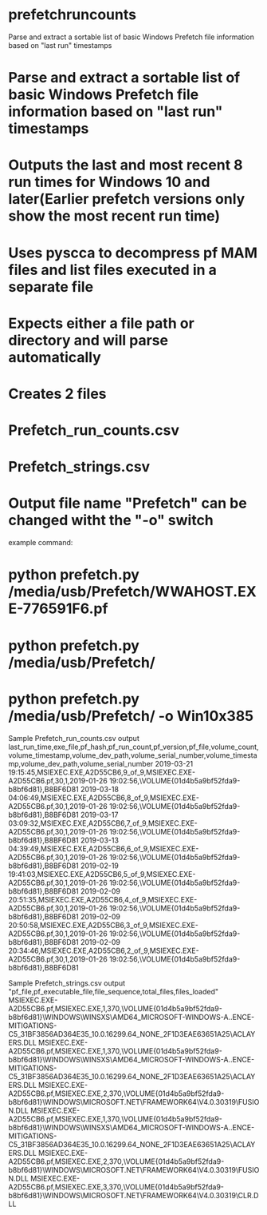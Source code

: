# prefetchruncounts
Parse and extract a sortable list of basic Windows Prefetch file information based on "last run" timestamps


# Parse and extract a sortable list of basic Windows Prefetch file information based on "last run" timestamps 
# Outputs the last and most recent 8 run times for Windows 10 and later(Earlier prefetch versions only show the most recent run time)  
# Uses pyscca to decompress pf MAM files and list files executed in a separate file

# Expects either a file path or directory and will parse automatically
# Creates 2 files  
#   Prefetch_run_counts.csv
#   Prefetch_strings.csv
#
# Output file name "Prefetch" can be changed witht the "-o" switch

example command:

#   python prefetch.py /media/usb/Prefetch/WWAHOST.EXE-776591F6.pf
#   python prefetch.py /media/usb/Prefetch/
#   python prefetch.py /media/usb/Prefetch/ -o Win10x385

Sample Prefetch_run_counts.csv output
last_run_time,exe_file,pf_hash,pf_run_count,pf_version,pf_file,volume_count,volume_timestamp,volume_dev_path,volume_serial_number,volume_timestamp,volume_dev_path,volume_serial_number
2019-03-21 19:15:45,MSIEXEC.EXE,A2D55CB6,9_of_9,MSIEXEC.EXE-A2D55CB6.pf,30,1,2019-01-26 19:02:56,\VOLUME{01d4b5a9bf52fda9-b8bf6d81},B8BF6D81
2019-03-18 04:06:49,MSIEXEC.EXE,A2D55CB6,8_of_9,MSIEXEC.EXE-A2D55CB6.pf,30,1,2019-01-26 19:02:56,\VOLUME{01d4b5a9bf52fda9-b8bf6d81},B8BF6D81
2019-03-17 03:09:32,MSIEXEC.EXE,A2D55CB6,7_of_9,MSIEXEC.EXE-A2D55CB6.pf,30,1,2019-01-26 19:02:56,\VOLUME{01d4b5a9bf52fda9-b8bf6d81},B8BF6D81
2019-03-13 04:39:49,MSIEXEC.EXE,A2D55CB6,6_of_9,MSIEXEC.EXE-A2D55CB6.pf,30,1,2019-01-26 19:02:56,\VOLUME{01d4b5a9bf52fda9-b8bf6d81},B8BF6D81
2019-02-19 19:41:03,MSIEXEC.EXE,A2D55CB6,5_of_9,MSIEXEC.EXE-A2D55CB6.pf,30,1,2019-01-26 19:02:56,\VOLUME{01d4b5a9bf52fda9-b8bf6d81},B8BF6D81
2019-02-09 20:51:35,MSIEXEC.EXE,A2D55CB6,4_of_9,MSIEXEC.EXE-A2D55CB6.pf,30,1,2019-01-26 19:02:56,\VOLUME{01d4b5a9bf52fda9-b8bf6d81},B8BF6D81
2019-02-09 20:50:58,MSIEXEC.EXE,A2D55CB6,3_of_9,MSIEXEC.EXE-A2D55CB6.pf,30,1,2019-01-26 19:02:56,\VOLUME{01d4b5a9bf52fda9-b8bf6d81},B8BF6D81
2019-02-09 20:34:46,MSIEXEC.EXE,A2D55CB6,2_of_9,MSIEXEC.EXE-A2D55CB6.pf,30,1,2019-01-26 19:02:56,\VOLUME{01d4b5a9bf52fda9-b8bf6d81},B8BF6D81

Sample Prefetch_strings.csv output
"pf_file,pf_executable_file,file_sequence,total_files,files_loaded"
MSIEXEC.EXE-A2D55CB6.pf,MSIEXEC.EXE,1,370,\VOLUME{01d4b5a9bf52fda9-b8bf6d81}\WINDOWS\WINSXS\AMD64_MICROSOFT-WINDOWS-A..ENCE-MITIGATIONS-C5_31BF3856AD364E35_10.0.16299.64_NONE_2F1D3EAE63651A25\ACLAYERS.DLL
MSIEXEC.EXE-A2D55CB6.pf,MSIEXEC.EXE,1,370,\VOLUME{01d4b5a9bf52fda9-b8bf6d81}\WINDOWS\WINSXS\AMD64_MICROSOFT-WINDOWS-A..ENCE-MITIGATIONS-C5_31BF3856AD364E35_10.0.16299.64_NONE_2F1D3EAE63651A25\ACLAYERS.DLL
MSIEXEC.EXE-A2D55CB6.pf,MSIEXEC.EXE,2,370,\VOLUME{01d4b5a9bf52fda9-b8bf6d81}\WINDOWS\MICROSOFT.NET\FRAMEWORK64\V4.0.30319\FUSION.DLL
MSIEXEC.EXE-A2D55CB6.pf,MSIEXEC.EXE,1,370,\VOLUME{01d4b5a9bf52fda9-b8bf6d81}\WINDOWS\WINSXS\AMD64_MICROSOFT-WINDOWS-A..ENCE-MITIGATIONS-C5_31BF3856AD364E35_10.0.16299.64_NONE_2F1D3EAE63651A25\ACLAYERS.DLL
MSIEXEC.EXE-A2D55CB6.pf,MSIEXEC.EXE,2,370,\VOLUME{01d4b5a9bf52fda9-b8bf6d81}\WINDOWS\MICROSOFT.NET\FRAMEWORK64\V4.0.30319\FUSION.DLL
MSIEXEC.EXE-A2D55CB6.pf,MSIEXEC.EXE,3,370,\VOLUME{01d4b5a9bf52fda9-b8bf6d81}\WINDOWS\MICROSOFT.NET\FRAMEWORK64\V4.0.30319\CLR.DLL

